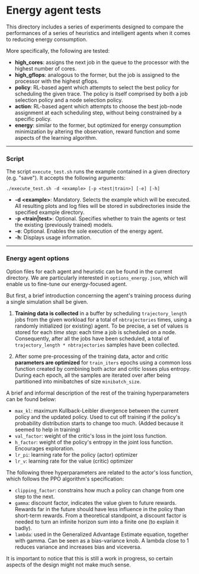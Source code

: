 # Energy agent tests

This directory includes a series of experiments designed to compare the performances
of a series of heuristics and intelligent agents when it comes to reducing energy consumption.

More specifically, the following are tested:
* __high_cores__: assigns the next job in the queue to the processor with the highest number of cores.
* __high_gflops__: analogous to the former, but the job is assigned to the processor with the highest gflops.
* __policy__: RL-based agent which attempts to select the best policy for scheduling the given trace. The policy is itself comprised
by both a job selection policy and a node selection policy.
* __action__: RL-based agent which attempts to choose the best job-node assignment at each scheduling
step, without being constrained by a specific policy.
* __energy__: similar to the former, but optimized for energy consumption minimization by altering
the observation, reward function and some aspects of the learning algorithm.
---
### Script
The script `execute_test.sh` runs the example contained in a given directory (e.g. "save"). It accepts the following
arguments:

```
./execute_test.sh -d <example> [-p <test|train>] [-e] [-h]
```
* __-d \<example>__: Mandatory. Selects the example which will be executed. All resulting plots and log files
will be stored in subdirectories inside the specified example directory.
* __-p \<train|test>__: Optional. Specifies whether to train the agents or test the existing (previously trained)
models.
* __-e__: Optional. Enables the sole execution of the energy agent.
* __-h__: Displays usage information.

---
### Energy agent options

Option files for each agent and heuristic can be found in the current directory.
We are particularly interested in `options_energy.json`, which will enable us to fine-tune our energy-focused agent.

But first, a brief introduction concerning the agent's training process during a single simulation shall be given.

1. __Training data is collected__ in a buffer by scheduling `trajectory_length` jobs from the given workload for a total of
`nbtrajectories` times, using a randomly initialized (or existing) agent. To be precise, a set of values is stored for
each *time step*: each time a job is scheduled on a node. 
Consequently, after all the jobs have been scheduled, a total of `trajectory_length * nbtrajectories` samples have been
collected.

2. After some pre-processing of the training data, actor and critic __parameters are optimized__ 
for `train_iters` epochs using a common loss function created by combining both actor and critic losses plus entropy.
During each epoch, all the samples are iterated over after being partitioned into minibatches of size `minibatch_size`.

A brief and informal description of the rest of the training hyperparameters can be found below:

* `max_kl`: maximum Kullback-Leibler divergence between the current policy and the updated policy. Used to cut off training
if the policy's probability distribution starts to change too much. (Added because it seemed to help in training)
* `val_factor`: weight of the critic's loss in the joint loss function.
* `h_factor`: weight of the policy's entropy in the joint loss function. Encourages exploration.
* `lr_pi`: learning rate for the policy (actor) optimizer
* `lr_v`: learning rate for the value (critic) optimizer

The following three hyperparameters are related to the actor's loss function, which follows the PPO algorithm's specification:
* `clipping_factor`: constrains how much a policy can change from one step to the next.
* `gamma`: discount factor, indicates the value given to future rewards. Rewards far in the future should have less influence
in the policy than short-term rewards. From a theoretical standpoint, a discount factor is needed to turn an infinite horizon sum
into a finite one (to explain it badly).
* `lambda`: used in the Generalized Advantage Estimate equation, together with gamma. Can be seen as a bias-variance knob.
A lambda close to 1 reduces variance and increases bias and viceversa.

It is important to notice that this is still a work in progress, so certain aspects of the design might not make
much sense.